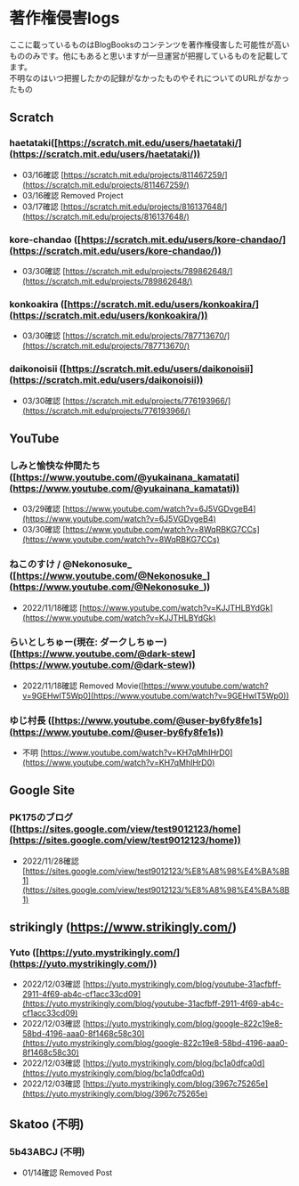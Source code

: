 # 著作権侵害logs

ここに載っているものはBlogBooksのコンテンツを著作権侵害した可能性が高いもののみです。他にもあると思いますが一旦運営が把握しているものを記載してます。   
不明なのはいつ把握したかの記録がなかったものやそれについてのURLがなかったもの

## Scratch

### haetataki([https://scratch.mit.edu/users/haetataki/](https://scratch.mit.edu/users/haetataki/))
- 03/16確認 [https://scratch.mit.edu/projects/811467259/](https://scratch.mit.edu/projects/811467259/)
- 03/16確認 Removed Project
- 03/17確認 [https://scratch.mit.edu/projects/816137648/](https://scratch.mit.edu/projects/816137648/)

### kore-chandao ([https://scratch.mit.edu/users/kore-chandao/](https://scratch.mit.edu/users/kore-chandao/))
- 03/30確認 [https://scratch.mit.edu/projects/789862648/](https://scratch.mit.edu/projects/789862648/)

### konkoakira ([https://scratch.mit.edu/users/konkoakira/](https://scratch.mit.edu/users/konkoakira/))
- 03/30確認 [https://scratch.mit.edu/projects/787713670/](https://scratch.mit.edu/projects/787713670/)

### daikonoisii ([https://scratch.mit.edu/users/daikonoisii](https://scratch.mit.edu/users/daikonoisii))
- 03/30確認 [https://scratch.mit.edu/projects/776193966/](https://scratch.mit.edu/projects/776193966/)

## YouTube

### しみと愉快な仲間たち ([https://www.youtube.com/@yukainana_kamatati](https://www.youtube.com/@yukainana_kamatati))
- 03/29確認 [https://www.youtube.com/watch?v=6J5VGDvgeB4](https://www.youtube.com/watch?v=6J5VGDvgeB4)
- 03/30確認 [https://www.youtube.com/watch?v=8WqRBKG7CCs](https://www.youtube.com/watch?v=8WqRBKG7CCs)

### ねこのすけ / @Nekonosuke_ ([https://www.youtube.com/@Nekonosuke_](https://www.youtube.com/@Nekonosuke_))
- 2022/11/18確認 [https://www.youtube.com/watch?v=KJJTHLBYdGk](https://www.youtube.com/watch?v=KJJTHLBYdGk)

### らいとしちゅー(現在: ダークしちゅー) ([https://www.youtube.com/@dark-stew](https://www.youtube.com/@dark-stew))
- 2022/11/18確認 Removed Movie([https://www.youtube.com/watch?v=9GEHwlT5Wp0](https://www.youtube.com/watch?v=9GEHwlT5Wp0))

### ゆじ村長 ([https://www.youtube.com/@user-by6fy8fe1s](https://www.youtube.com/@user-by6fy8fe1s))
- 不明 [https://www.youtube.com/watch?v=KH7qMhIHrD0](https://www.youtube.com/watch?v=KH7qMhIHrD0)

## Google Site

### PK175のブログ ([https://sites.google.com/view/test9012123/home](https://sites.google.com/view/test9012123/home))
- 2022/11/28確認 [https://sites.google.com/view/test9012123/%E8%A8%98%E4%BA%8B1](https://sites.google.com/view/test9012123/%E8%A8%98%E4%BA%8B1)

## strikingly (https://www.strikingly.com/)

### Yuto ([https://yuto.mystrikingly.com/](https://yuto.mystrikingly.com/))
- 2022/12/03確認 [https://yuto.mystrikingly.com/blog/youtube-31acfbff-2911-4f69-ab4c-cf1acc33cd09](https://yuto.mystrikingly.com/blog/youtube-31acfbff-2911-4f69-ab4c-cf1acc33cd09)
- 2022/12/03確認 [https://yuto.mystrikingly.com/blog/google-822c19e8-58bd-4196-aaa0-8f1468c58c30](https://yuto.mystrikingly.com/blog/google-822c19e8-58bd-4196-aaa0-8f1468c58c30)
- 2022/12/03確認 [https://yuto.mystrikingly.com/blog/bc1a0dfca0d](https://yuto.mystrikingly.com/blog/bc1a0dfca0d)
- 2022/12/03確認 [https://yuto.mystrikingly.com/blog/3967c75265e](https://yuto.mystrikingly.com/blog/3967c75265e)

## Skatoo (不明)

### 5b43ABCJ (不明)
- 01/14確認 Removed Post
